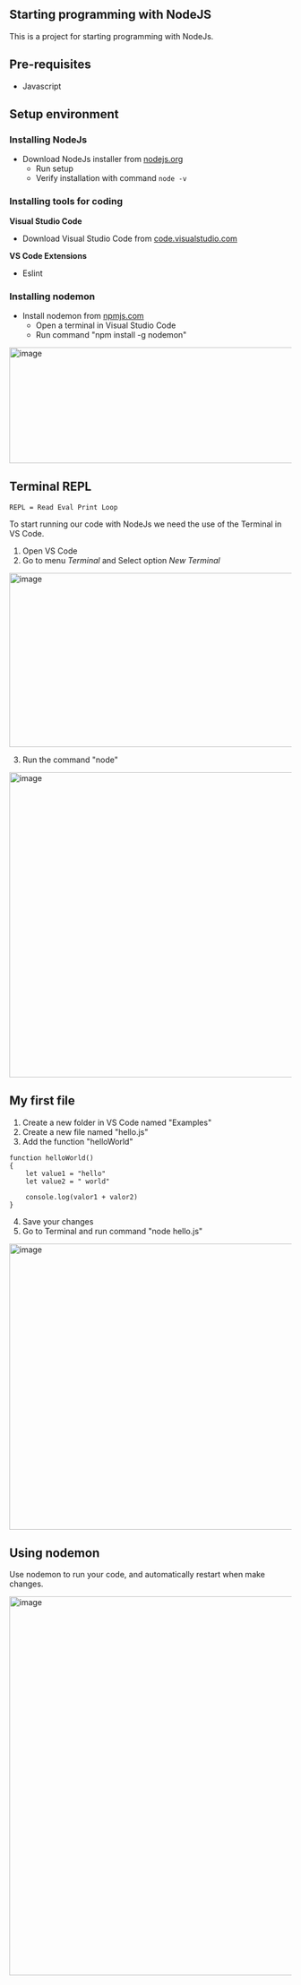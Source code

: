 ## Starting programming with NodeJS

This is a project for starting programming with NodeJs.

## Pre-requisites
* Javascript


## Setup environment

### Installing NodeJs
* Download NodeJs installer from [nodejs.org](https://nodejs.org/en/download)
  * Run setup
  * Verify installation with command `node -v`

### Installing tools for coding
**Visual Studio Code**
* Download Visual Studio Code from [code.visualstudio.com](https://code.visualstudio.com/download)

**VS Code Extensions**
* Eslint

### Installing nodemon
* Install nodemon from [npmjs.com](https://www.npmjs.com/package/nodemon)
  * Open a terminal in Visual Studio Code
  * Run command "npm install -g nodemon"

 <img width="614" height="207" alt="image" src="https://github.com/user-attachments/assets/cad04b14-fdf3-4d35-bed2-a80bde752cad" />



## Terminal REPL ##

```
REPL = Read Eval Print Loop
```

To start running our code with NodeJs we need the use of the Terminal in VS Code.

1. Open VS Code
2. Go to menu _Terminal_ and Select option _New Terminal_
   
<img width="576" height="311" alt="image" src="https://github.com/user-attachments/assets/02be4e43-9d4a-4f1d-a561-e62fecf717cb" />

3. Run the command "node"

<img width="1910" height="545" alt="image" src="https://github.com/user-attachments/assets/68ab64e6-c25a-4e08-bba0-850446d83fe9" />


## My first file ##
1. Create a new folder in VS Code named "Examples"
2. Create a new file named "hello.js"
3. Add the function "helloWorld"
   
```JS
function helloWorld()
{
    let value1 = "hello"
    let value2 = " world"

    console.log(valor1 + valor2)
}
```
4. Save your changes
5. Go to Terminal and run command "node hello.js"

<img width="868" height="511" alt="image" src="https://github.com/user-attachments/assets/afb7f151-2740-47ac-8b08-c35d2ea6a266" />

## Using nodemon ##
Use nodemon to run your code, and automatically restart when make changes.

<img width="843" height="677" alt="image" src="https://github.com/user-attachments/assets/6f00b185-f02a-4801-884d-5f48a757c6e8" />



